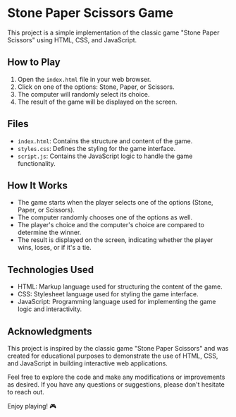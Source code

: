 # Stone Paper Scissors Game

This project is a simple implementation of the classic game "Stone Paper Scissors" using HTML, CSS, and JavaScript.

## How to Play
1. Open the `index.html` file in your web browser.
2. Click on one of the options: Stone, Paper, or Scissors.
3. The computer will randomly select its choice.
4. The result of the game will be displayed on the screen.

## Files
- `index.html`: Contains the structure and content of the game.
- `styles.css`: Defines the styling for the game interface.
- `script.js`: Contains the JavaScript logic to handle the game functionality.

## How It Works
- The game starts when the player selects one of the options (Stone, Paper, or Scissors).
- The computer randomly chooses one of the options as well.
- The player's choice and the computer's choice are compared to determine the winner.
- The result is displayed on the screen, indicating whether the player wins, loses, or if it's a tie.

## Technologies Used
- HTML: Markup language used for structuring the content of the game.
- CSS: Stylesheet language used for styling the game interface.
- JavaScript: Programming language used for implementing the game logic and interactivity.

## Acknowledgments
This project is inspired by the classic game "Stone Paper Scissors" and was created for educational purposes to demonstrate the use of HTML, CSS, and JavaScript in building interactive web applications.

Feel free to explore the code and make any modifications or improvements as desired. If you have any questions or suggestions, please don't hesitate to reach out.

Enjoy playing! 🎮
